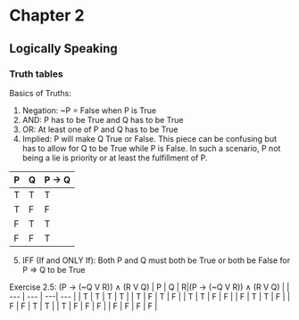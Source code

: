 # Chapter 2
## Logically Speaking 
### Truth tables

Basics of Truths:
1. Negation: ~P = False when P is True
2. AND: P has to be True and Q has to be True
3. OR: At least one of P and Q has to be True
4. Implied: P will make Q True or False. This piece can be confusing but has to allow for Q to be True while P is False. In such a scenario, P not being a lie is priority or at least the fulfillment of P.

| P | Q | P -> Q|
| --- | --- | ---|
| T | T | T |
| T | F | F|
| F | T | T|
| F | F | T|

5. IFF (If and ONLY If): Both P and Q must both be True or both be False for P => Q to be True

Exercise 2.5:
(P -> (~Q V R)) ∧ (R V Q)
| P | Q | R|(P -> (~Q V R)) ∧ (R V Q) |
| --- | --- | ---| --- |
| T | T | T | T |
| T | F | T | F |
| T | T | F | F |
| F | T | T | F |
| F | F | T | T |
| T | F | F | F |
| F | F | F | F |

